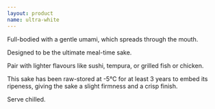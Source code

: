 ```yaml
---
layout: product
name: ultra-white
---
```

Full-bodied with a gentle umami, which spreads through the mouth.

Designed to be the ultimate meal-time sake.

Pair with lighter flavours like sushi, tempura, or grilled fish or chicken.

This sake has been raw-stored at -5°C for at least 3 years to embed its ripeness, giving the sake a slight firmness and a crisp finish.

Serve chilled.
